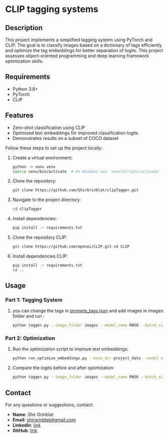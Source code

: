 # CLIP tagging systems

## Description

This project implements a simplified tagging system using PyTorch and CLIP. The goal is to classify images based on a dictionary of tags efficiently and optimize the tag embeddings for better separation of logits. This project assesses object-oriented programming and deep learning framework optimization skills.

## Requirements

- Python 3.8+
- PyTorch
- CLIP

## Features

- Zero-shot classification using CLIP
- Optimized text embeddings for improved classification logits
- Demonstrates results on a subset of COCO dataset

Follow these steps to set up the project locally:
1. Create a virtual environment:
   ```bash
   python -m venv venv
   source venv/bin/activate  # On Windows use `venv\Scripts\activate`
   ```
2. Clone the repository:
   ```bash
   git clone https://github.com/ShirGrinblat/clipTagger.git
   ```
3. Navigate to the project directory:
   ```bash
   cd clipTagger
   ```
4. Install dependencies:
   ```bash
   pip install -r requirements.txt
   ```
5. Clone the repository CLIP:
   ```bash
   git clone https://github.com/openai/CLIP.git cd CLIP
   ```
6. Install dependencies CLIP:
   ```bash
   pip install -r requirements.txt
   cd ..
   ```

## Usage

### Part 1: Tagging System

1. you can change the tags in  [prompts_tags.json](prompts_tags.json) and add images in images folder and run :
     ```bash
    python tagger.py --image_folder images --model_name RN50 --batch_size 16 --threshold 0.3 --config_file prompts_tags.json
   ```

### Part 2: Optimization

1. Run the optimization script to improve text embeddings:
   ```bash
   python run_optimize_embeddings.py --base_dir project_data --model_name RN50 --epochs 100 --learning_rate 0.004 --batch_size 32 --patience 3 --weight_decay 0.01 --min_delta 0.01 --tags indoors outdoors 
   ```
2. Compare the logits before and after optimization:
   ```bash
   python tagger.py --image_folder images --model_name RN50 --batch_size 16 --threshold 0.3 --config_file prompts_tags.json --model_path project_data/weights/optimized/indoor_outdoor_embeddings_v.pt

   ```

## Contact

For any questions or suggestions, contact:

- **Name**: Shir Grinblat 
- **Email**: shirgrinblat@gmail.com
- **LinkedIn**: [link](https://www.linkedin.com/in/shir-grinblat/)  
- **GitHub**: [link](https://github.com/ShirGrinblat)
